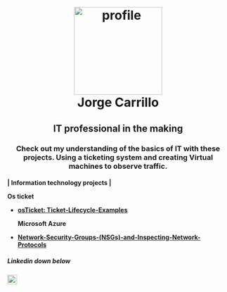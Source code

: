 <h1 align="center">
  <br>
  <a href="https://linktr.ee/jorge.004"><img src="https://i.postimg.cc/ZRcpXBwf/IT-help-desk-adobe-searchsitetablet-520-X173.jpg" alt="profile" width="200"></a>

  <br>
	Jorge Carrillo
	
  <br>
</h1>

  <h2 align="center">
IT professional in the making</h2>

  <h3 align="center">Check out my understanding of the basics of IT with these projects. Using a ticketing system and creating Virtual machines to observe traffic.</h3>

   <h4 align="left">
  | Information technology projects |</4>

<p align="left">
	
<b>Os ticket</b>	
- <a href="https://github.com/jorge-car/ticket-lifecycle">osTicket: Ticket-Lifecycle-Examples</a> 
	
	<b>Microsoft Azure</b> 
-  <a href="https://github.com/jorge-car/azure-network-protocols">Network-Security-Groups-(NSGs)-and-Inspecting-Network-Protocols</a> 
	
</p>



<h5>Linkedin down below </h5>

[<img align="left" alt="Josh | LinkedIn" width="22px" src="https://cdn.jsdelivr.net/npm/simple-icons@v3/icons/linkedin.svg" />][linkedin]



[linkedin]: https://linkedin.com/in/Josh


